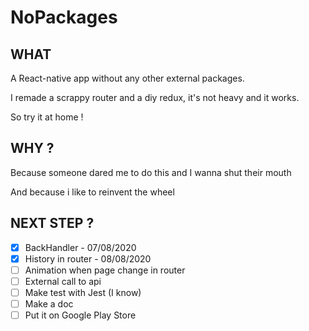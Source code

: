# NoPackages

## WHAT

A React-native app without any other external packages.

I remade a scrappy router and a diy redux, it's not heavy and it works.

So try it at home !

## WHY ?

Because someone dared me to do this and I wanna shut their mouth

And because i like to reinvent the wheel

## NEXT STEP ?
  
  - [X] BackHandler - 07/08/2020
  - [X] History in router - 08/08/2020
  - [ ] Animation when page change in router
  - [ ] External call to api
  - [ ] Make test with Jest (I know)
  - [ ] Make a doc
  - [ ] Put it on Google Play Store